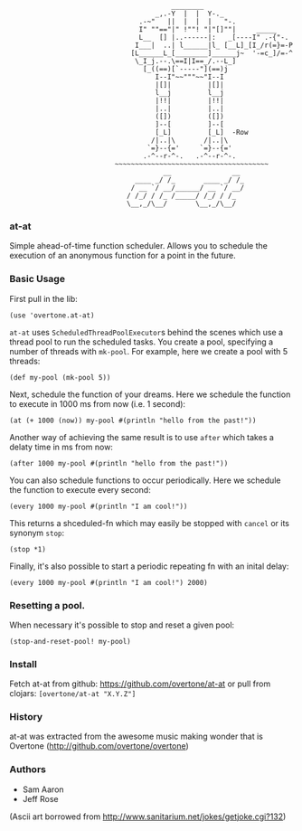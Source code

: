                                             ________
                                        _,.-Y  |  |  Y-._
                                    .-~"   ||  |  |  |   "-.
                                    I" ""=="|" !""! "|"[]""|     _____
                                    L__  [] |..------|:   _[----I" .-{"-.
                                   I___|  ..| l______|l_ [__L]_[I_/r(=}=-P
                                  [L______L_[________]______j~  '-=c_]/=-^
                                   \_I_j.--.\==I|I==_/.--L_]
                                     [_((==)[`-----"](==)j
                                        I--I"~~"""~~"I--I
                                        |[]|         |[]|
                                        l__j         l__j
                                        |!!|         |!!|
                                        |..|         |..|
                                        ([])         ([])
                                        ]--[         ]--[
                                        [_L]         [_L]  -Row
                                       /|..|\       /|..|\
                                      `=}--{='     `=}--{='
                                     .-^--r-^-.   .-^--r-^-.
                              ~~~~~~~~~~~~~~~~~~~~~~~~~~~~~~~~~~~~~~
                                          __               __
                                   ____ _/ /_       ____ _/ /_
                                  / __ `/ __/______/ __ `/ __/
                                 / /_/ / /_ /_____/ /_/ / /_
                                 \__,_/\__/       \__,_/\__/



### at-at

Simple ahead-of-time function scheduler. Allows you to schedule the execution of an anonymous function for a point in the future.

### Basic Usage

First pull in the lib:

    (use 'overtone.at-at)

`at-at` uses `ScheduledThreadPoolExecutor`s behind the scenes which use a thread pool to run the scheduled tasks. You create a pool, specifying a number of threads with `mk-pool`. For example, here we create a pool with 5 threads:

    (def my-pool (mk-pool 5))

Next, schedule the function of your dreams. Here we schedule the function to execute in 1000 ms from now (i.e. 1 second):

    (at (+ 1000 (now)) my-pool #(println "hello from the past!"))

Another way of achieving the same result is to use `after` which takes a delaty time in ms from now:

    (after 1000 my-pool #(println "hello from the past!"))

You can also schedule functions to occur periodically. Here we schedule the function to execute every second:

    (every 1000 my-pool #(println "I am cool!"))

This returns a shceduled-fn which may easily be stopped with `cancel` or its synonym `stop`:

    (stop *1)

Finally, it's also possible to start a periodic repeating fn with an inital delay:

    (every 1000 my-pool #(println "I am cool!") 2000)

### Resetting a pool.

When necessary it's possible to stop and reset a given pool:

    (stop-and-reset-pool! my-pool)

### Install

Fetch at-at from github: https://github.com/overtone/at-at or pull from clojars: `[overtone/at-at "X.Y.Z"]`

### History

at-at was extracted from the awesome music making wonder that is Overtone (http://github.com/overtone/overtone)


### Authors

* Sam Aaron
* Jeff Rose


(Ascii art borrowed from http://www.sanitarium.net/jokes/getjoke.cgi?132)
